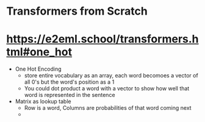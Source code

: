 # Transformers from Scratch
# https://e2eml.school/transformers.html#one_hot

- One Hot Encoding
  - store entire vocabulary as an array, each word becomoes a vector of all 0's but the word's position as a 1
  - You could dot product a word with a vector to show how well that word is represented in the sentence
- Matrix as lookup table
  - Row is a word, Columns are probabilities of that word coming next
  - 